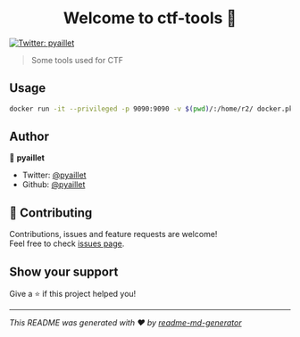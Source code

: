 <h1 align="center">Welcome to ctf-tools 👋</h1>
<p>
  <a href="https://twitter.com/pyaillet" target="_blank">
    <img alt="Twitter: pyaillet" src="https://img.shields.io/twitter/follow/pyaillet.svg?style=social" />
  </a>
</p>

> Some tools used for CTF

## Usage

```sh
docker run -it --privileged -p 9090:9090 -v $(pwd)/:/home/r2/ docker.pkg.github.com/pyaillet/ctf-tools/ctf-tools:latest bash
```

## Author

👤 **pyaillet**

* Twitter: [@pyaillet](https://twitter.com/pyaillet)
* Github: [@pyaillet](https://github.com/pyaillet)

## 🤝 Contributing

Contributions, issues and feature requests are welcome!<br />Feel free to check [issues page](https://github.com/pyaillet/ctf-tools/issues).

## Show your support

Give a ⭐️ if this project helped you!

***
_This README was generated with ❤️ by [readme-md-generator](https://github.com/kefranabg/readme-md-generator)_
